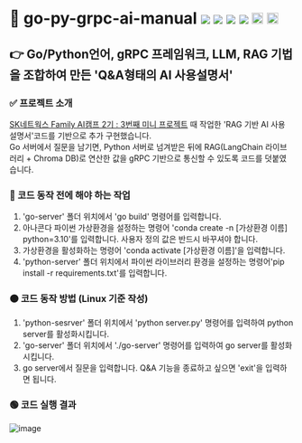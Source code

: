 # 💫 go-py-grpc-ai-manual <img src="https://img.shields.io/badge/Go-00ADD8?style=flat-square&logo=Go&logoColor=white"/> <img src="https://img.shields.io/badge/Python-3776AB?style=flat-square&logo=Python&logoColor=white"/> <img src="https://img.shields.io/badge/Anaconda-44A8338?style=flat-square&logo=Anaconda&logoColor=white"/> <img src="https://img.shields.io/badge/LangChain-1C3C3C?style=flat-square&logo=LangChain&logoColor=white"/> <img src="https://github.com/user-attachments/assets/939c63cd-3dd9-43c2-9aee-f800ba4a22ae" height="20"> <img src="https://dbdb.io/media/logos/chroma_H600YUl.svg" height="20"> 
## 👉 Go/Python언어, gRPC 프레임워크, LLM, RAG 기법을 조합하여 만든 'Q&A형태의 AI 사용설명서'
### ✅ 프로젝트 소개
[SK네트웍스 Family AI캠프 2기 : 3번째 미니 프로젝트](https://github.com/SKNETWORKS-FAMILY-AICAMP/SKN02-3rd-5Team) 때 작업한 'RAG 기반 AI 사용 설명서'코드를 기반으로 추가 구현했습니다.  
Go 서버에서 질문을 남기면, Python 서버로 넘겨받은 뒤에 RAG(LangChain 라이브러리 + Chroma DB)로 연산한 값을 gRPC 기반으로 통신할 수 있도록 코드를 덧붙였습니다.

### 🔴 코드 동작 전에 해야 하는 작업
1. 'go-server' 폴더 위치에서 'go build' 명령어를 입력합니다.
2. 아나콘다 파이썬 가상환경을 설정하는 명령어 'conda create -n [가상환경 이름] python=3.10'를 입력합니다. 사용자 정의 값은 반드시 바꾸셔야 합니다.
3. 가상환경을 활성화하는 명령어 'conda activate [가상환경 이름]'을 입력합니다.
4. 'python-server' 폴더 위치에서 파이썬 라이브러리 환경을 설정하는 명령어'pip install -r requirements.txt'를 입력합니다.

### 🟠 코드 동작 방법 (Linux 기준 작성)
1. 'python-sesrver' 폴더 위치에서 'python server.py' 명령어를 입력하여 python server를 활성화시킵니다.
2. 'go-server' 폴더 위치에서 './go-server' 명령어를 입력하여 go server를 활성화시킵니다.
3. go server에서 질문을 입력합니다. Q&A 기능을 종료하고 싶으면 'exit'을 입력하면 됩니다.

### 🟢 코드 실행 결과
![image](https://github.com/user-attachments/assets/1001e543-8cc1-4794-a1f1-0577d8f526b2)
